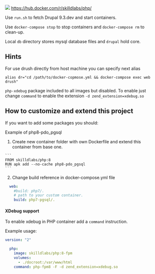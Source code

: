 
[![](https://images.microbadger.com/badges/version/skilldlabs/php.svg)](http://microbadger.com/images/skilldlabs/php "Get your own version badge on microbadger.com") https://hub.docker.com/r/skilldlabs/php/

Use `run.sh` to fetch Drupal 9.3.dev and start containers.

Use `docker-compose stop` to stop containers and `docker-compose rm` to clean-up.

Local `db` directory stores mysql database files and `drupal` hold core.

## Hints

  For use drush directly from host machine you can specify next alias

  ```alias dr="cd /path/to/docker-copmose.yml && docker-compose exec web drush"```

  `php-xdebug` package included to all images but disabled.
  To enable just change `command` to enable the extension `-d zend_extension=xdebug.so`

## How to customize and extend this project

  If you want to add some packages you should:

  Example of php8-pdo_pgsql

  1) Create new container folder
  with own Dockerfile and extend this container from base one.

    ```
    FROM skilldlabs/php:8
    RUN apk add --no-cache php8-pdo_pgsql
    ```

  2) Change build reference in docker-compose.yml file

  ```yaml
    web:
      #build: php7/.
      # path to your custom container.
      build: php7-pgsql/.
  ```

#### XDebug support

To enable xdebug in PHP container add a `command` instruction.

Example usage:
  ```yaml
  version: "2"

    php:
      image: skilldlabs/php:8-fpm
      volumes:
        - ./docroot:/var/www/html
      command: php-fpm8 -F -d zend_extension=xdebug.so
  ```
